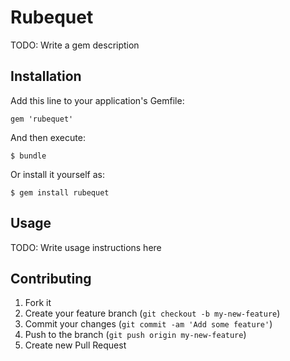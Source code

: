 # Rubequet

TODO: Write a gem description

## Installation

Add this line to your application's Gemfile:

    gem 'rubequet'

And then execute:

    $ bundle

Or install it yourself as:

    $ gem install rubequet

## Usage

TODO: Write usage instructions here

## Contributing

1. Fork it
2. Create your feature branch (`git checkout -b my-new-feature`)
3. Commit your changes (`git commit -am 'Add some feature'`)
4. Push to the branch (`git push origin my-new-feature`)
5. Create new Pull Request
